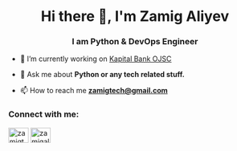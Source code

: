 <h1 align="center">Hi there 👋, I'm Zamig Aliyev</h1>
<h3 align="center">I am Python & DevOps Engineer</h3>

- 🔭 I’m currently working on [Kapital Bank OJSC](https://www.kapitalbank.az/)

- 💬 Ask me about **Python or any tech related stuff.**

- 📫 How to reach me **zamigtech@gmail.com**

<h3 align="left">Connect with me:</h3>
<p align="left">
<a href="https://twitter.com/zamigtech" target="blank"><img align="center" src="https://cdn.jsdelivr.net/npm/simple-icons@3.0.1/icons/twitter.svg" alt="zamigtech" height="30" width="40" /></a>
<a href="https://linkedin.com/in/zamigaliyev/" target="blank"><img align="center" src="https://cdn.jsdelivr.net/npm/simple-icons@3.0.1/icons/linkedin.svg" alt="zamigaliyev/" height="30" width="40" /></a>
</p>

